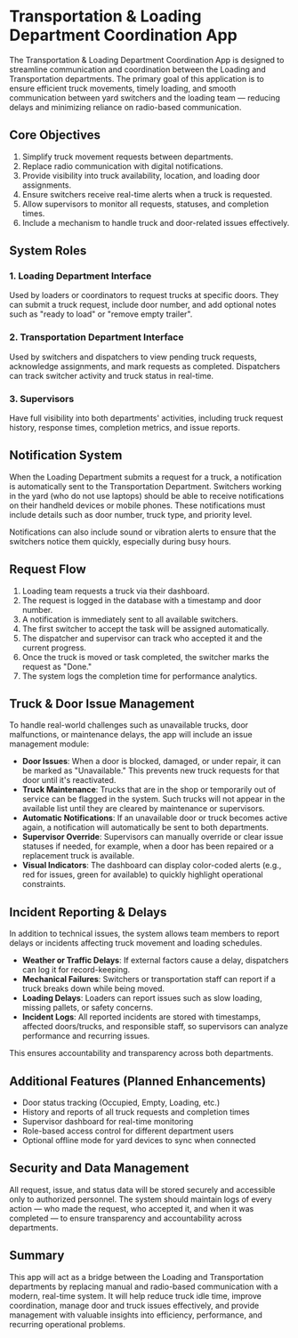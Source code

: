 # Transportation & Loading Department Coordination App

The Transportation & Loading Department Coordination App is designed to streamline communication and coordination between the Loading and Transportation departments. The primary goal of this application is to ensure efficient truck movements, timely loading, and smooth communication between yard switchers and the loading team — reducing delays and minimizing reliance on radio-based communication.

## Core Objectives

1. Simplify truck movement requests between departments.
2. Replace radio communication with digital notifications.
3. Provide visibility into truck availability, location, and loading door assignments.
4. Ensure switchers receive real-time alerts when a truck is requested.
5. Allow supervisors to monitor all requests, statuses, and completion times.
6. Include a mechanism to handle truck and door-related issues effectively.

## System Roles

### 1. Loading Department Interface
Used by loaders or coordinators to request trucks at specific doors. They can submit a truck request, include door number, and add optional notes such as "ready to load" or "remove empty trailer".

### 2. Transportation Department Interface
Used by switchers and dispatchers to view pending truck requests, acknowledge assignments, and mark requests as completed. Dispatchers can track switcher activity and truck status in real-time.

### 3. Supervisors
Have full visibility into both departments' activities, including truck request history, response times, completion metrics, and issue reports.

## Notification System

When the Loading Department submits a request for a truck, a notification is automatically sent to the Transportation Department. Switchers working in the yard (who do not use laptops) should be able to receive notifications on their handheld devices or mobile phones. These notifications must include details such as door number, truck type, and priority level.

Notifications can also include sound or vibration alerts to ensure that the switchers notice them quickly, especially during busy hours.

## Request Flow

1. Loading team requests a truck via their dashboard.
2. The request is logged in the database with a timestamp and door number.
3. A notification is immediately sent to all available switchers.
4. The first switcher to accept the task will be assigned automatically.
5. The dispatcher and supervisor can track who accepted it and the current progress.
6. Once the truck is moved or task completed, the switcher marks the request as "Done."
7. The system logs the completion time for performance analytics.

## Truck & Door Issue Management

To handle real-world challenges such as unavailable trucks, door malfunctions, or maintenance delays, the app will include an issue management module:

- **Door Issues**: When a door is blocked, damaged, or under repair, it can be marked as "Unavailable." This prevents new truck requests for that door until it's reactivated.
- **Truck Maintenance**: Trucks that are in the shop or temporarily out of service can be flagged in the system. Such trucks will not appear in the available list until they are cleared by maintenance or supervisors.
- **Automatic Notifications**: If an unavailable door or truck becomes active again, a notification will automatically be sent to both departments.
- **Supervisor Override**: Supervisors can manually override or clear issue statuses if needed, for example, when a door has been repaired or a replacement truck is available.
- **Visual Indicators**: The dashboard can display color-coded alerts (e.g., red for issues, green for available) to quickly highlight operational constraints.

## Incident Reporting & Delays

In addition to technical issues, the system allows team members to report delays or incidents affecting truck movement and loading schedules.

- **Weather or Traffic Delays**: If external factors cause a delay, dispatchers can log it for record-keeping.
- **Mechanical Failures**: Switchers or transportation staff can report if a truck breaks down while being moved.
- **Loading Delays**: Loaders can report issues such as slow loading, missing pallets, or safety concerns.
- **Incident Logs**: All reported incidents are stored with timestamps, affected doors/trucks, and responsible staff, so supervisors can analyze performance and recurring issues.

This ensures accountability and transparency across both departments.

## Additional Features (Planned Enhancements)

- Door status tracking (Occupied, Empty, Loading, etc.)
- History and reports of all truck requests and completion times
- Supervisor dashboard for real-time monitoring
- Role-based access control for different department users
- Optional offline mode for yard devices to sync when connected

## Security and Data Management

All request, issue, and status data will be stored securely and accessible only to authorized personnel. The system should maintain logs of every action — who made the request, who accepted it, and when it was completed — to ensure transparency and accountability across departments.

## Summary

This app will act as a bridge between the Loading and Transportation departments by replacing manual and radio-based communication with a modern, real-time system. It will help reduce truck idle time, improve coordination, manage door and truck issues effectively, and provide management with valuable insights into efficiency, performance, and recurring operational problems.